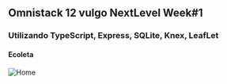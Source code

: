 ## Omnistack 12 vulgo NextLevel Week#1

### Utilizando TypeScript, Express, SQLite, Knex, LeafLet

#### Ecoleta

![Home](https://repository-images.githubusercontent.com/268999287/d6ec6100-a5e9-11ea-92f1-0554ab01acfb)

